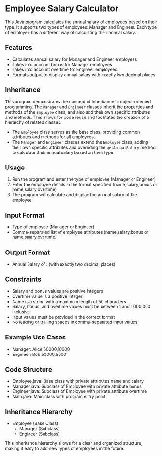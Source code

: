 
# Employee Salary Calculator

This Java program calculates the annual salary of employees based on their type. It supports two types of employees: Manager and Engineer. Each type of employee has a different way of calculating their annual salary.

## Features
* Calculates annual salary for Manager and Engineer employees
* Takes into account bonus for Manager employees
* Takes into account overtime for Engineer employees
* Formats output to display annual salary with exactly two decimal places

## Inheritance
This program demonstrates the concept of inheritance in object-oriented programming. The `Manager` and `Engineer` classes inherit the properties and methods of the `Employee` class, and also add their own specific attributes and methods. This allows for code reuse and facilitates the creation of a hierarchy of related classes.

* The `Employee` class serves as the base class, providing common attributes and methods for all employees.
* The `Manager` and `Engineer` classes extend the `Employee` class, adding their own specific attributes and overriding the `getAnnualSalary` method to calculate their annual salary based on their type.

## Usage
1. Run the program and enter the type of employee (Manager or Engineer)
2. Enter the employee details in the format specified (name,salary,bonus or name,salary,overtime)
3. The program will calculate and display the annual salary of the employee

## Input Format
* Type of employee (Manager or Engineer)
* Comma-separated list of employee attributes (name,salary,bonus or name,salary,overtime)

## Output Format
* Annual Salary of <EmployeeType>: <AnnualSalary> (with exactly two decimal places)

## Constraints
* Salary and bonus values are positive integers
* Overtime value is a positive integer
* Name is a string with a maximum length of 50 characters
* Salary, bonus, and overtime values must be between 1 and 1,000,000 inclusive
* Input values must be provided in the correct format
* No leading or trailing spaces in comma-separated input values

## Example Use Cases
* Manager: Alice,60000,10000
* Engineer: Bob,50000,5000

## Code Structure
* Employee.java: Base class with private attributes name and salary
* Manager.java: Subclass of Employee with private attribute bonus
* Engineer.java: Subclass of Employee with private attribute overtime
* Main.java: Main class with program entry point

## Inheritance Hierarchy
* Employee (Base Class)
	+ Manager (Subclass)
	+ Engineer (Subclass)

This inheritance hierarchy allows for a clear and organized structure, making it easy to add new types of employees in the future.
```